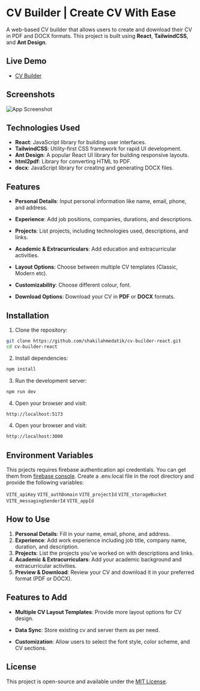# CV Builder | Create CV With Ease

A web-based CV builder that allows users to create and download their CV in PDF and DOCX formats. This project is built using **React**, **TailwindCSS**, and **Ant Design**.

## Live Demo

- [CV Builder](https://cv-builder-b3011.web.app/)

## Screenshots

![App Screenshot](https://i.ibb.co.com/2Yf9bpzz/cv-builder-mocup.webp)

## **Technologies Used**

- **React**: JavaScript library for building user interfaces.
- **TailwindCSS**: Utility-first CSS framework for rapid UI development.
- **Ant Design**: A popular React UI library for building responsive layouts.
- **html2pdf**: Library for converting HTML to PDF.
- **docx**: JavaScript library for creating and generating DOCX files.

## **Features**

- **Personal Details**: Input personal information like name, email, phone, and address.
- **Experience**: Add job positions, companies, durations, and descriptions.
- **Projects**: List projects, including technologies used, descriptions, and links.
- **Academic & Extracurriculars**: Add education and extracurricular activities.

- **Layout Options**: Choose between multiple CV templates (Classic, Modern etc).

- **Customizability**: Choose different colour, font.

- **Download Options**: Download your CV in **PDF** or **DOCX** formats.

## Installation

1. Clone the repository:

```bash
git clone https://github.com/shakilahmedatik/cv-builder-react.git
cd cv-builder-react
```

2. Install dependencies:

```bash
npm install
```

3. Run the development server:

```bash
npm run dev
```

4. Open your browser and visit:

```bash
http://localhost:5173
```

4. Open your browser and visit:

```bash
http://localhost:3000
```

## Environment Variables

This prjects requires firebase authentication api credentials. You can get them from [firebase console](https://console.firebase.google.com/).
Create a .env.local file in the root directory and provide the following variables:

`VITE_apiKey`
`VITE_authDomain`
`VITE_projectId`
`VITE_storageBucket`
`VITE_messagingSenderId`
`VITE_appId`

## **How to Use**

1.  **Personal Details**: Fill in your name, email, phone, and address.
2.  **Experience**: Add work experience including job title, company name, duration, and description.
3.  **Projects**: List the projects you’ve worked on with descriptions and links.
4.  **Academic & Extracurriculars**: Add your academic background and extracurricular activities.
5.  **Preview & Download**: Review your CV and download it in your preferred format (PDF or DOCX).

## **Features to Add**

- **Multiple CV Layout Templates**: Provide more layout options for CV design.

- **Data Sync**: Store existing cv and server them as per need.
- **Customization**: Allow users to select the font style, color scheme, and CV sections.

## **License**

This project is open-source and available under the [MIT License](LICENSE).
